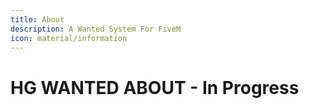 ```yaml
---
title: About
description: A Wanted System For FiveM
icon: material/information
---
```

# HG WANTED ABOUT - In Progress

